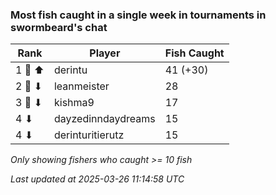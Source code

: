 ### Most fish caught in a single week in tournaments in swormbeard's chat
| Rank | Player | Fish Caught |
|------|--------|-----------|
| 1 🥇 ⬆ | derintu  | 41 (+30) |
| 2 🥈 ⬇ | leanmeister  | 28 |
| 3 🥉 ⬇ | kishma9  | 17 |
| 4 ⬇ | dayzedinndaydreams  | 15 |
| 4 ⬇ | derinturitierutz  | 15 |

_Only showing fishers who caught >= 10 fish_

_Last updated at 2025-03-26 11:14:58 UTC_